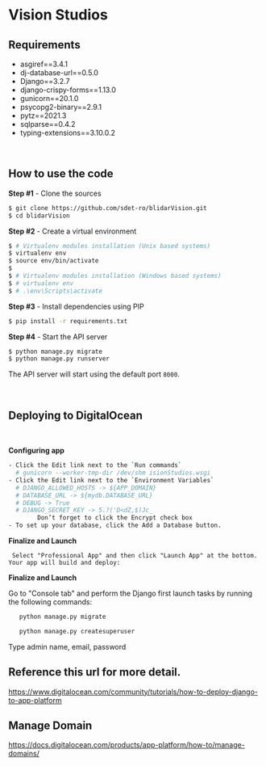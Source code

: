 
# Vision Studios

## Requirements
- asgiref==3.4.1
- dj-database-url==0.5.0
- Django==3.2.7
- django-crispy-forms==1.13.0
- gunicorn==20.1.0
- psycopg2-binary==2.9.1
- pytz==2021.3
- sqlparse==0.4.2
- typing-extensions==3.10.0.2

<br />

## How to use the code

**Step #1** -  Clone the sources

```bash
$ git clone https://github.com/sdet-ro/blidarVision.git
$ cd blidarVision
```

**Step #2** - Create a virtual environment

```bash
$ # Virtualenv modules installation (Unix based systems)
$ virtualenv env
$ source env/bin/activate
$
$ # Virtualenv modules installation (Windows based systems)
$ # virtualenv env
$ # .\env\Scripts\activate
```

**Step #3** - Install dependencies using PIP

```bash
$ pip install -r requirements.txt
```

**Step #4** - Start the API server

```bash
$ python manage.py migrate
$ python manage.py runserver
```

The API server will start using the default port `8000`.

<br />

## Deploying to DigitalOcean
<br />

**Configuring app**
```bash
- Click the Edit link next to the `Run commands`
  # gunicorn --worker-tmp-dir /dev/shm isionStudios.wsgi
- Click the Edit link next to the `Environment Variables`
  # DJANGO_ALLOWED_HOSTS -> ${APP_DOMAIN}
  # DATABASE_URL -> ${mydb.DATABASE_URL}
  # DEBUG -> True
  # DJANGO_SECRET_KEY -> 5.?('D<dZ,$)Jc_
        Don’t forget to click the Encrypt check box 
- To set up your database, click the Add a Database button.
```

**Finalize and Launch**

     Select "Professional App" and then click "Launch App" at the bottom. Your app will build and deploy:

**Finalize and Launch**

 Go to "Console tab" and perform the Django first launch tasks by running the following commands:
 ```bash
    python manage.py migrate

    python manage.py createsuperuser
```
Type admin name, email, password

## Reference this url for more detail.

   https://www.digitalocean.com/community/tutorials/how-to-deploy-django-to-app-platform

## Manage Domain

   https://docs.digitalocean.com/products/app-platform/how-to/manage-domains/


